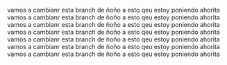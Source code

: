 vamos a cambianr esta branch de ñoño a esto qeu estoy poniendo ahorita vamos a cambianr esta branch de ñoño a esto qeu estoy poniendo ahorita vamos a cambianr esta branch de ñoño a esto qeu estoy poniendo ahorita vamos a cambianr esta branch de ñoño a esto qeu estoy poniendo ahorita vamos a cambianr esta branch de ñoño a esto qeu estoy poniendo ahorita vamos a cambianr esta branch de ñoño a esto qeu estoy poniendo ahorita vamos a cambianr esta branch de ñoño a esto qeu estoy poniendo ahorita 